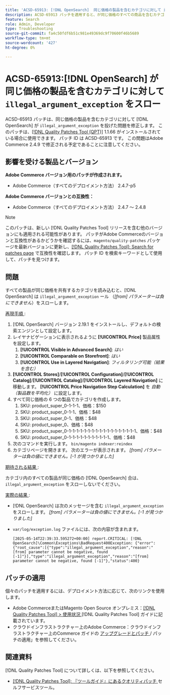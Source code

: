 ```yaml
---
title: 'ACSD-65913: [!DNL OpenSearch]  同じ価格の製品を含むカテゴリに対して illegal_argument_exception をスローする'
description: ACSD-65913 パッチを適用すると、が同じ価格のすべての商品を含むカテゴリに  [!DNL Opensearch] illegal_argument_exception （「[from] パラメーターを負にすることはできません」）をスローするAdobe Commerceの問題が修正されます。
feature: Search
role: Admin, Developer
type: Troubleshooting
source-git-commit: fa4c50fdf6b51c981e49369dc9f70600f46b5689
workflow-type: tm+mt
source-wordcount: '427'
ht-degree: 0%

---
```



# ACSD-65913:[!DNL OpenSearch] が同じ価格の製品を含むカテゴリに対して `illegal_argument_exception` をスロー

ACSD-65913 パッチは、同じ価格の製品を含むカテゴリに対して [!DNL OpenSearch] が `illegal_argument_exception` を投げた問題を修正します。 このパッチは、[[!DNL Quality Patches Tool (QPT)]](/help/tools/quality-patches-tool/quality-patches-tool-to-self-serve-quality-patches.md) 1.1.66 がインストールされている場合に使用できます。 パッチ ID は ACSD-65913 です。 この問題はAdobe Commerce 2.4.9 で修正される予定であることに注意してください。

## 影響を受ける製品とバージョン

**Adobe Commerce バージョン用のパッチが作成されます。**

* Adobe Commerce（すべてのデプロイメント方法） 2.4.7-p5

**Adobe Commerce バージョンとの互換性：**

* Adobe Commerce（すべてのデプロイメント方法） 2.4.7 ～ 2.4.8

>[!NOTE]
>
>このパッチは、新しい [!DNL Quality Patches Tool] リリースを含む他のバージョンにも適用される可能性があります。 パッチがAdobe Commerceのバージョンと互換性があるかどうかを確認するには、`magento/quality-patches` パッケージを最新バージョンに更新し、[[!DNL Quality Patches Tool]: Search for patches page](https://experienceleague.adobe.com/tools/commerce-quality-patches/index.html?lang=ja) で互換性を確認します。 パッチ ID を検索キーワードとして使用して、パッチを見つけます。

## 問題

すべての製品が同じ価格を共有するカテゴリを読み込むと、[!DNL OpenSearch] は `illegal_argument_exception` ール （*[from] パラメーターは負にできません*）をスローします。

<u> 再現手順 </u>:

1. [!DNL OpenSearch] バージョン 2.19.1 をインストールし、デフォルトの検索エンジンとして設定します。
1. レイヤナビゲーションに表示されるように **[!UICONTROL Price]** 製品属性を設定します。
   1. **[!UICONTROL Visible in Advanced Search]**: *はい*
   1. **[!UICONTROL Comparable on Storefront]**: *はい*
   1. **[!UICONTROL Use in Layered Navigation]**: *フィルタリング可能（結果を含む）*
1. **[!UICONTROL Stores]**/**[!UICONTROL Configuration]**/**[!UICONTROL Catalog]**/**[!UICONTROL Catalog]**/**[!UICONTROL Layered Navigation]** に移動します。 **[!UICONTROL Price Navigation Step Calculation]** を *自動（製品数を平均化）* に設定します。
1. すべて同じ価格の 6 つの製品でカテゴリを作成します。
   1. SKU: product_super_0-1-1-1、価格：$150
   1. SKU: product_super_0-1-1、価格：$48
   1. SKU: product_super_0-1、価格：$48
   1. SKU: product_super_0、価格：$48
   1. SKU: product_super_0-1-1-1-1-1-1-1-1-1-1-1-1-1-1-1-1-1-1、価格：$48
   1. SKU: product_super_0-1-1-1-1-1-1-1-1-1-1-1、価格：$48
1. 次のコマンドを実行します。
   `bin/magento indexer:reindex`
1. カテゴリページを開きます。 次のエラーが表示されます。
   *[from] パラメーターは負の値にできません。[-1 が見つかりました]*

<u> 期待される結果 </u>:

カテゴリ内のすべての製品が同じ価格の [!DNL OpenSearch] 合は、`illegal_argument_exception` をスローしないでください。

<u> 実際の結果 </u>:

* [!DNL OpenSearch] は次のメッセージを含む `illegal_argument_exception` をスローします。
  *[from] パラメーターは負の値にできません。[-1 が見つかりました]*

* `var/log/exception.log` ファイルには、次の内容が含まれます。

  ```
  [2025-05-14T22:39:33.595272+00:00] report.CRITICAL: [!DNL OpenSearch]\Common\Exceptions\BadRequest400Exception: {"error":{"root_cause":[{"type":"illegal_argument_exception","reason":"[from] parameter cannot be negative, found [-1]"}],"type":"illegal_argument_exception","reason":"[from] parameter cannot be negative, found [-1]"},"status":400}
  ```

## パッチの適用

個々のパッチを適用するには、デプロイメント方法に応じて、次のリンクを使用します。

* Adobe CommerceまたはMagento Open Source オンプレミス：[[!DNL Quality Patches Tool] > 使用状況 ](/help/tools/quality-patches-tool/usage.md) [!DNL Quality Patches Tool] ガイドに記載されています。
* クラウドインフラストラクチャー上のAdobe Commerce：クラウドインフラストラクチャー上のCommerce ガイドの [ アップグレードとパッチ ](https://experienceleague.adobe.com/docs/commerce-cloud-service/user-guide/develop/upgrade/apply-patches.html?lang=ja)/ パッチの適用」を参照してください。

## 関連資料

[!DNL Quality Patches Tool] について詳しくは、以下を参照してください。

* [[!DNL Quality Patches Tool]: 『ツールガイド』にあるクオリティパッチ ](/help/tools/quality-patches-tool/quality-patches-tool-to-self-serve-quality-patches.md) セルフサービスツール。
